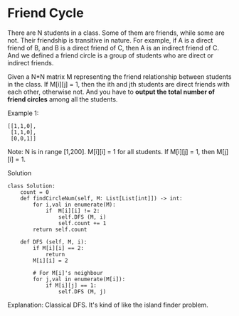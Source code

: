 
# Friend Cycle 

There are N students in a class. Some of them are friends, while some are not. Their friendship is transitive in nature. For example, if A is a direct friend of B, and B is a direct friend of C, then A is an indirect friend of C. And we defined a friend circle is a group of students who are direct or indirect friends.

Given a N*N matrix M representing the friend relationship between students in the class. If M[i][j] = 1, then the ith and jth students are direct friends with each other, otherwise not. And you have to **output the total number of friend circles** among all the students.

Example 1:

```
[[1,1,0],
 [1,1,0],
 [0,0,1]]
```

Note:
N is in range [1,200].
M[i][i] = 1 for all students.
If M[i][j] = 1, then M[j][i] = 1.

Solution 

```
class Solution:
    count = 0
    def findCircleNum(self, M: List[List[int]]) -> int:
        for i,val in enumerate(M):
            if  M[i][i] != 2:
                self.DFS (M, i)
                self.count += 1 
        return self.count 
  
    def DFS (self, M, i):
        if M[i][i] == 2:     
            return
        M[i][i] = 2
        
        # For M[i]'s neighbour
        for j,val in enumerate(M[i]): 
            if M[i][j] == 1:
                self.DFS (M, j)

```

Explanation:
Classical DFS. It's kind of like the island finder problem. 
